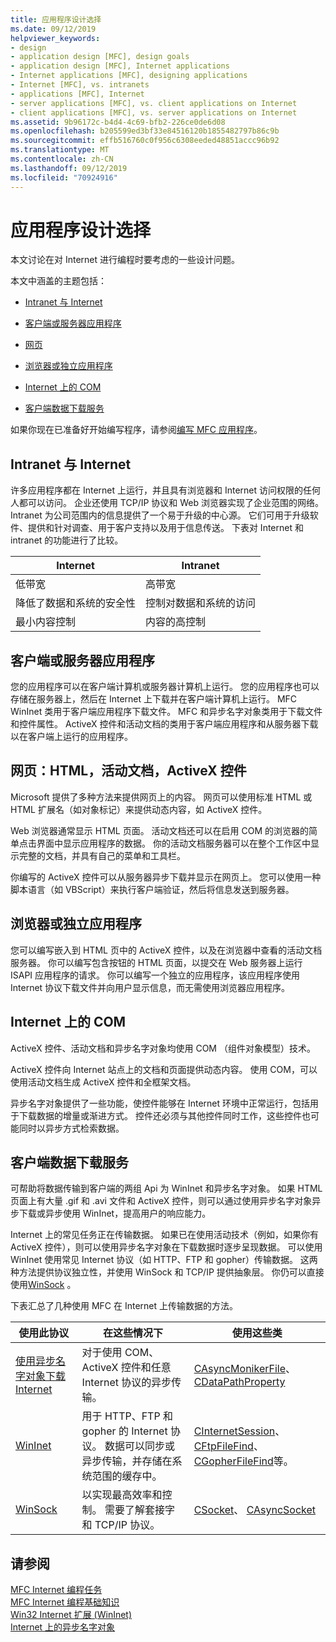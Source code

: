 ```yaml
---
title: 应用程序设计选择
ms.date: 09/12/2019
helpviewer_keywords:
- design
- application design [MFC], design goals
- application design [MFC], Internet applications
- Internet applications [MFC], designing applications
- Internet [MFC], vs. intranets
- applications [MFC], Internet
- server applications [MFC], vs. client applications on Internet
- client applications [MFC], vs. server applications on Internet
ms.assetid: 9b96172c-b4d4-4c69-bfb2-226ce0de6d08
ms.openlocfilehash: b205599ed3bf33e84516120b1855482797b86c9b
ms.sourcegitcommit: effb516760c0f956c6308eeded48851accc96b92
ms.translationtype: MT
ms.contentlocale: zh-CN
ms.lasthandoff: 09/12/2019
ms.locfileid: "70924916"
---
```

# <a name="application-design-choices"></a>应用程序设计选择

本文讨论在对 Internet 进行编程时要考虑的一些设计问题。

本文中涵盖的主题包括：

- [Intranet 与 Internet](#_core_intranet_versus_internet)

- [客户端或服务器应用程序](#_core_client_or_server_application)

- [网页](#_core_the_web_page)

- [浏览器或独立应用程序](#_core_browser_or_standalone)

- [Internet 上的 COM](#_core_com_on_the_internet)

- [客户端数据下载服务](#_core_client_data_download_services)

如果你现在已准备好开始编写程序，请参阅[编写 MFC 应用程序](../mfc/writing-mfc-applications.md)。

##  <a name="_core_intranet_versus_internet"></a>Intranet 与 Internet

许多应用程序都在 Internet 上运行，并且具有浏览器和 Internet 访问权限的任何人都可以访问。 企业还使用 TCP/IP 协议和 Web 浏览器实现了企业范围的网络。 Intranet 为公司范围内的信息提供了一个易于升级的中心源。 它们可用于升级软件、提供和针对调查、用于客户支持以及用于信息传送。 下表对 Internet 和 intranet 的功能进行了比较。

|Internet|Intranet|
|--------------|--------------|
|低带宽|高带宽|
|降低了数据和系统的安全性|控制对数据和系统的访问|
|最小内容控制|内容的高控制|

##  <a name="_core_client_or_server_application"></a>客户端或服务器应用程序

您的应用程序可以在客户端计算机或服务器计算机上运行。 您的应用程序也可以存储在服务器上，然后在 Internet 上下载并在客户端计算机上运行。 MFC WinInet 类用于客户端应用程序下载文件。 MFC 和异步名字对象类用于下载文件和控件属性。 ActiveX 控件和活动文档的类用于客户端应用程序和从服务器下载以在客户端上运行的应用程序。

##  <a name="_core_the_web_page"></a>网页：HTML，活动文档，ActiveX 控件

Microsoft 提供了多种方法来提供网页上的内容。 网页可以使用标准 HTML 或 HTML 扩展名（如对象标记）来提供动态内容，如 ActiveX 控件。

Web 浏览器通常显示 HTML 页面。 活动文档还可以在启用 COM 的浏览器的简单点击界面中显示应用程序的数据。 你的活动文档服务器可以在整个工作区中显示完整的文档，并具有自己的菜单和工具栏。

你编写的 ActiveX 控件可以从服务器异步下载并显示在网页上。 您可以使用一种脚本语言（如 VBScript）来执行客户端验证，然后将信息发送到服务器。

##  <a name="_core_browser_or_standalone"></a>浏览器或独立应用程序

您可以编写嵌入到 HTML 页中的 ActiveX 控件，以及在浏览器中查看的活动文档服务器。 你可以编写包含按钮的 HTML 页面，以提交在 Web 服务器上运行 ISAPI 应用程序的请求。 你可以编写一个独立的应用程序，该应用程序使用 Internet 协议下载文件并向用户显示信息，而无需使用浏览器应用程序。

##  <a name="_core_com_on_the_internet"></a>Internet 上的 COM

ActiveX 控件、活动文档和异步名字对象均使用 COM （组件对象模型）技术。

ActiveX 控件向 Internet 站点上的文档和页面提供动态内容。 使用 COM，可以使用活动文档生成 ActiveX 控件和全框架文档。

异步名字对象提供了一些功能，使控件能够在 Internet 环境中正常运行，包括用于下载数据的增量或渐进方式。 控件还必须与其他控件同时工作，这些控件也可能同时以异步方式检索数据。

##  <a name="_core_client_data_download_services"></a>客户端数据下载服务

可帮助将数据传输到客户端的两组 Api 为 WinInet 和异步名字对象。 如果 HTML 页面上有大量 .gif 和 .avi 文件和 ActiveX 控件，则可以通过使用异步名字对象异步下载或异步使用 WinInet，提高用户的响应能力。

Internet 上的常见任务正在传输数据。 如果已在使用活动技术（例如，如果你有 ActiveX 控件），则可以使用异步名字对象在下载数据时逐步呈现数据。 可以使用 WinInet 使用常见 Internet 协议（如 HTTP、FTP 和 gopher）传输数据。 这两种方法提供协议独立性，并使用 WinSock 和 TCP/IP 提供抽象层。 你仍可以直接使用[WinSock](../mfc/windows-sockets-in-mfc.md) 。

下表汇总了几种使用 MFC 在 Internet 上传输数据的方法。

|使用此协议|在这些情况下|使用这些类|
|-----------------------|----------------------------|-------------------------|
|[使用异步名字对象下载 Internet](../mfc/asynchronous-monikers-on-the-internet.md)|对于使用 COM、ActiveX 控件和任意 Internet 协议的异步传输。|[CAsyncMonikerFile](../mfc/reference/casyncmonikerfile-class.md)、 [CDataPathProperty](../mfc/reference/cdatapathproperty-class.md)|
|[WinInet](../mfc/win32-internet-extensions-wininet.md)|用于 HTTP、FTP 和 gopher 的 Internet 协议。 数据可以同步或异步传输，并存储在系统范围的缓存中。|[CInternetSession](../mfc/reference/cinternetsession-class.md)、 [CFtpFileFind](../mfc/reference/cftpfilefind-class.md)、 [CGopherFileFind](../mfc/reference/cgopherfilefind-class.md)等。|
|[WinSock](../mfc/windows-sockets-in-mfc.md)|以实现最高效率和控制。 需要了解套接字和 TCP/IP 协议。|[CSocket](../mfc/reference/csocket-class.md)、 [CAsyncSocket](../mfc/reference/casyncsocket-class.md)|

## <a name="see-also"></a>请参阅

[MFC Internet 编程任务](../mfc/mfc-internet-programming-tasks.md)<br/>
[MFC Internet 编程基础知识](../mfc/mfc-internet-programming-basics.md)<br/>
[Win32 Internet 扩展 (WinInet)](../mfc/win32-internet-extensions-wininet.md)<br/>
[Internet 上的异步名字对象](../mfc/asynchronous-monikers-on-the-internet.md)
